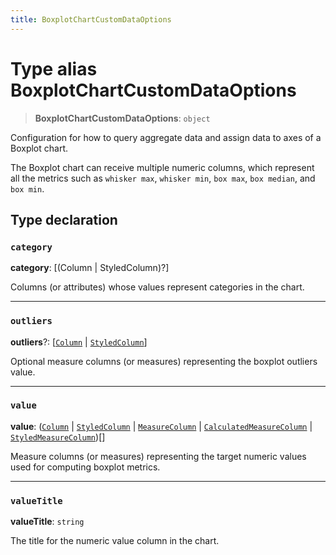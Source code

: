 ```yaml
---
title: BoxplotChartCustomDataOptions
---
```


# Type alias BoxplotChartCustomDataOptions

> **BoxplotChartCustomDataOptions**: `object`

Configuration for how to query aggregate data and assign data
to axes of a Boxplot chart.

The Boxplot chart can receive multiple numeric columns, which represent all the metrics
such as `whisker max`, `whisker min`, `box max`, `box median`, and `box min`.

## Type declaration

### `category`

**category**: [(Column \| StyledColumn)?]

Columns (or attributes) whose values represent categories in the chart.

***

### `outliers`

**outliers**?: [[`Column`](../../sdk-data/interfaces/interface.Column.md) \| [`StyledColumn`](../interfaces/interface.StyledColumn.md)]

Optional measure columns (or measures) representing the boxplot outliers value.

***

### `value`

**value**: ([`Column`](../../sdk-data/interfaces/interface.Column.md) \| [`StyledColumn`](../interfaces/interface.StyledColumn.md) \| [`MeasureColumn`](../../sdk-data/interfaces/interface.MeasureColumn.md) \| [`CalculatedMeasureColumn`](../../sdk-data/interfaces/interface.CalculatedMeasureColumn.md) \| [`StyledMeasureColumn`](../interfaces/interface.StyledMeasureColumn.md))[]

Measure columns (or measures) representing the target numeric values used for computing boxplot metrics.

***

### `valueTitle`

**valueTitle**: `string`

The title for the numeric value column in the chart.
